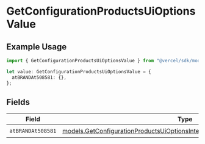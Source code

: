 # GetConfigurationProductsUiOptionsValue

## Example Usage

```typescript
import { GetConfigurationProductsUiOptionsValue } from "@vercel/sdk/models/getconfigurationproductsop.js";

let value: GetConfigurationProductsUiOptionsValue = {
  atBRANDAt508581: {},
};
```

## Fields

| Field                                                                                                                                                            | Type                                                                                                                                                             | Required                                                                                                                                                         | Description                                                                                                                                                      |
| ---------------------------------------------------------------------------------------------------------------------------------------------------------------- | ---------------------------------------------------------------------------------------------------------------------------------------------------------------- | ---------------------------------------------------------------------------------------------------------------------------------------------------------------- | ---------------------------------------------------------------------------------------------------------------------------------------------------------------- |
| `atBRANDAt508581`                                                                                                                                                | [models.GetConfigurationProductsUiOptionsIntegrationsResponseAtBRANDAt508581](../models/getconfigurationproductsuioptionsintegrationsresponseatbrandat508581.md) | :heavy_check_mark:                                                                                                                                               | N/A                                                                                                                                                              |